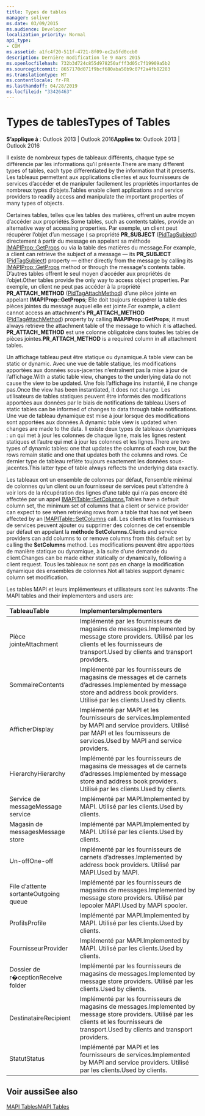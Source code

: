 ```yaml
---
title: Types de tables
manager: soliver
ms.date: 03/09/2015
ms.audience: Developer
localization_priority: Normal
api_type:
- COM
ms.assetid: a1fc4f20-511f-4721-8f09-ec2a5fd0ccb0
description: Dernière modification le 9 mars 2015
ms.openlocfilehash: 732b3d724c855d978250afff3d05c7f19909a5b2
ms.sourcegitcommit: 8657170d071f9bcf680aba50b9c07f2a4fb82283
ms.translationtype: MT
ms.contentlocale: fr-FR
ms.lasthandoff: 04/28/2019
ms.locfileid: "33426463"
---
```

# <a name="types-of-tables"></a><span data-ttu-id="3fd27-103">Types de tables</span><span class="sxs-lookup"><span data-stu-id="3fd27-103">Types of Tables</span></span>

  
  
<span data-ttu-id="3fd27-104">**S’applique à** : Outlook 2013 | Outlook 2016</span><span class="sxs-lookup"><span data-stu-id="3fd27-104">**Applies to**: Outlook 2013 | Outlook 2016</span></span> 
  
<span data-ttu-id="3fd27-105">Il existe de nombreux types de tableaux différents, chaque type se différencie par les informations qu’il présente.</span><span class="sxs-lookup"><span data-stu-id="3fd27-105">There are many different types of tables, each type differentiated by the information that it presents.</span></span> <span data-ttu-id="3fd27-106">Les tableaux permettent aux applications clientes et aux fournisseurs de services d’accéder et de manipuler facilement les propriétés importantes de nombreux types d’objets.</span><span class="sxs-lookup"><span data-stu-id="3fd27-106">Tables enable client applications and service providers to readily access and manipulate the important properties of many types of objects.</span></span> 
  
<span data-ttu-id="3fd27-107">Certaines tables, telles que les tables des matières, offrent un autre moyen d’accéder aux propriétés.</span><span class="sxs-lookup"><span data-stu-id="3fd27-107">Some tables, such as contents tables, provide an alternative way of accessing properties.</span></span> <span data-ttu-id="3fd27-108">Par exemple, un client peut récupérer l’objet d’un message ( sa propriété **PR_SUBJECT** ([PidTagSubject](pidtagsubject-canonical-property.md)) directement à partir du message en appelant sa méthode [IMAPIProp::GetProps](imapiprop-getprops.md) ou via la table des matières du message.</span><span class="sxs-lookup"><span data-stu-id="3fd27-108">For example, a client can retrieve the subject of a message — its **PR_SUBJECT** ([PidTagSubject](pidtagsubject-canonical-property.md)) property — either directly from the message by calling its [IMAPIProp::GetProps](imapiprop-getprops.md) method or through the message's contents table.</span></span> <span data-ttu-id="3fd27-109">D’autres tables offrent le seul moyen d’accéder aux propriétés de l’objet.</span><span class="sxs-lookup"><span data-stu-id="3fd27-109">Other tables provide the only way to access object properties.</span></span> <span data-ttu-id="3fd27-110">Par exemple, un client ne peut pas accéder à la propriété **PR_ATTACH_METHOD** ([PidTagAttachMethod](pidtagattachmethod-canonical-property.md)) d’une pièce jointe en appelant **IMAPIProp::GetProps**; Elle doit toujours récupérer la table des pièces jointes du message auquel elle est jointe.</span><span class="sxs-lookup"><span data-stu-id="3fd27-110">For example, a client cannot access an attachment's **PR_ATTACH_METHOD** ([PidTagAttachMethod](pidtagattachmethod-canonical-property.md)) property by calling **IMAPIProp::GetProps**; it must always retrieve the attachment table of the message to which it is attached.</span></span> <span data-ttu-id="3fd27-111">**PR_ATTACH_METHOD** est une colonne obligatoire dans toutes les tables de pièces jointes.</span><span class="sxs-lookup"><span data-stu-id="3fd27-111">**PR_ATTACH_METHOD** is a required column in all attachment tables.</span></span> 
  
<span data-ttu-id="3fd27-112">Un affichage tableau peut être statique ou dynamique.</span><span class="sxs-lookup"><span data-stu-id="3fd27-112">A table view can be static or dynamic.</span></span> <span data-ttu-id="3fd27-113">Avec une vue de table statique, les modifications apportées aux données sous-jacentes n’entraînent pas la mise à jour de l’affichage.</span><span class="sxs-lookup"><span data-stu-id="3fd27-113">With a static table view, changes to the underlying data do not cause the view to be updated.</span></span> <span data-ttu-id="3fd27-114">Une fois l’affichage ins instantié, il ne change pas.</span><span class="sxs-lookup"><span data-stu-id="3fd27-114">Once the view has been instantiated, it does not change.</span></span> <span data-ttu-id="3fd27-115">Les utilisateurs de tables statiques peuvent être informés des modifications apportées aux données par le biais de notifications de tableau.</span><span class="sxs-lookup"><span data-stu-id="3fd27-115">Users of static tables can be informed of changes to data through table notifications.</span></span> <span data-ttu-id="3fd27-116">Une vue de tableau dynamique est mise à jour lorsque des modifications sont apportées aux données.</span><span class="sxs-lookup"><span data-stu-id="3fd27-116">A dynamic table view is updated when changes are made to the data.</span></span> <span data-ttu-id="3fd27-117">Il existe deux types de tableaux dynamiques : un qui met à jour les colonnes de chaque ligne, mais les lignes restent statiques et l’autre qui met à jour les colonnes et les lignes.</span><span class="sxs-lookup"><span data-stu-id="3fd27-117">There are two types of dynamic tables: one that updates the columns of each row, but the rows remain static and one that updates both the columns and rows.</span></span> <span data-ttu-id="3fd27-118">Ce dernier type de tableau reflète toujours exactement les données sous-jacentes.</span><span class="sxs-lookup"><span data-stu-id="3fd27-118">This latter type of table always reflects the underlying data exactly.</span></span>
  
<span data-ttu-id="3fd27-119">Les tableaux ont un ensemble de colonnes par défaut, l’ensemble minimal de colonnes qu’un client ou un fournisseur de services peut s’attendre à voir lors de la récupération des lignes d’une table qui n’a pas encore été affectée par un appel [IMAPITable::SetColumns.](imapitable-setcolumns.md)</span><span class="sxs-lookup"><span data-stu-id="3fd27-119">Tables have a default column set, the minimum set of columns that a client or service provider can expect to see when retrieving rows from a table that has not yet been affected by an [IMAPITable::SetColumns](imapitable-setcolumns.md) call.</span></span> <span data-ttu-id="3fd27-120">Les clients et les fournisseurs de services peuvent ajouter ou supprimer des colonnes de cet ensemble par défaut en appelant la **méthode SetColumns.**</span><span class="sxs-lookup"><span data-stu-id="3fd27-120">Clients and service providers can add columns to or remove columns from this default set by calling the **SetColumns** method.</span></span> <span data-ttu-id="3fd27-121">Les modifications peuvent être apportées de manière statique ou dynamique, à la suite d’une demande du client.</span><span class="sxs-lookup"><span data-stu-id="3fd27-121">Changes can be made either statically or dynamically, following a client request.</span></span> <span data-ttu-id="3fd27-122">Tous les tableaux ne sont pas en charge la modification dynamique des ensembles de colonnes.</span><span class="sxs-lookup"><span data-stu-id="3fd27-122">Not all tables support dynamic column set modification.</span></span> 
  
<span data-ttu-id="3fd27-123">Les tables MAPI et leurs implémenteurs et utilisateurs sont les suivants :</span><span class="sxs-lookup"><span data-stu-id="3fd27-123">The MAPI tables and their implementers and users are:</span></span>
  
|<span data-ttu-id="3fd27-124">**Tableau**</span><span class="sxs-lookup"><span data-stu-id="3fd27-124">**Table**</span></span>|<span data-ttu-id="3fd27-125">**Implementers**</span><span class="sxs-lookup"><span data-stu-id="3fd27-125">**Implementers**</span></span>|
|:-----|:-----|
|<span data-ttu-id="3fd27-126">Pièce jointe</span><span class="sxs-lookup"><span data-stu-id="3fd27-126">Attachment</span></span>  <br/> |<span data-ttu-id="3fd27-127">Implémenté par les fournisseurs de magasins de messages.</span><span class="sxs-lookup"><span data-stu-id="3fd27-127">Implemented by message store providers.</span></span> <span data-ttu-id="3fd27-128">Utilisé par les clients et les fournisseurs de transport.</span><span class="sxs-lookup"><span data-stu-id="3fd27-128">Used by clients and transport providers.</span></span>  <br/> |
|<span data-ttu-id="3fd27-129">Sommaire</span><span class="sxs-lookup"><span data-stu-id="3fd27-129">Contents</span></span>  <br/> |<span data-ttu-id="3fd27-130">Implémenté par les fournisseurs de magasins de messages et de carnets d’adresses.</span><span class="sxs-lookup"><span data-stu-id="3fd27-130">Implemented by message store and address book providers.</span></span> <span data-ttu-id="3fd27-131">Utilisé par les clients.</span><span class="sxs-lookup"><span data-stu-id="3fd27-131">Used by clients.</span></span>  <br/> |
|<span data-ttu-id="3fd27-132">Afficher</span><span class="sxs-lookup"><span data-stu-id="3fd27-132">Display</span></span>  <br/> |<span data-ttu-id="3fd27-133">Implémenté par MAPI et les fournisseurs de services.</span><span class="sxs-lookup"><span data-stu-id="3fd27-133">Implemented by MAPI and service providers.</span></span> <span data-ttu-id="3fd27-134">Utilisé par MAPI et les fournisseurs de services.</span><span class="sxs-lookup"><span data-stu-id="3fd27-134">Used by MAPI and service providers.</span></span>  <br/> |
|<span data-ttu-id="3fd27-135">Hierarchy</span><span class="sxs-lookup"><span data-stu-id="3fd27-135">Hierarchy</span></span>  <br/> |<span data-ttu-id="3fd27-136">Implémenté par les fournisseurs de magasins de messages et de carnets d’adresses.</span><span class="sxs-lookup"><span data-stu-id="3fd27-136">Implemented by message store and address book providers.</span></span> <span data-ttu-id="3fd27-137">Utilisé par les clients.</span><span class="sxs-lookup"><span data-stu-id="3fd27-137">Used by clients.</span></span>  <br/> |
|<span data-ttu-id="3fd27-138">Service de message</span><span class="sxs-lookup"><span data-stu-id="3fd27-138">Message service</span></span>  <br/> |<span data-ttu-id="3fd27-139">Implémenté par MAPI.</span><span class="sxs-lookup"><span data-stu-id="3fd27-139">Implemented by MAPI.</span></span> <span data-ttu-id="3fd27-140">Utilisé par les clients.</span><span class="sxs-lookup"><span data-stu-id="3fd27-140">Used by clients.</span></span>  <br/> |
|<span data-ttu-id="3fd27-141">Magasin de messages</span><span class="sxs-lookup"><span data-stu-id="3fd27-141">Message store</span></span>  <br/> |<span data-ttu-id="3fd27-142">Implémenté par MAPI.</span><span class="sxs-lookup"><span data-stu-id="3fd27-142">Implemented by MAPI.</span></span> <span data-ttu-id="3fd27-143">Utilisé par les clients.</span><span class="sxs-lookup"><span data-stu-id="3fd27-143">Used by clients.</span></span>  <br/> |
|<span data-ttu-id="3fd27-144">Un-off</span><span class="sxs-lookup"><span data-stu-id="3fd27-144">One-off</span></span>  <br/> |<span data-ttu-id="3fd27-145">Implémenté par les fournisseurs de carnets d’adresses.</span><span class="sxs-lookup"><span data-stu-id="3fd27-145">Implemented by address book providers.</span></span> <span data-ttu-id="3fd27-146">Utilisé par MAPI.</span><span class="sxs-lookup"><span data-stu-id="3fd27-146">Used by MAPI.</span></span>  <br/> |
|<span data-ttu-id="3fd27-147">File d’attente sortante</span><span class="sxs-lookup"><span data-stu-id="3fd27-147">Outgoing queue</span></span>  <br/> |<span data-ttu-id="3fd27-148">Implémenté par les fournisseurs de magasins de messages.</span><span class="sxs-lookup"><span data-stu-id="3fd27-148">Implemented by message store providers.</span></span> <span data-ttu-id="3fd27-149">Utilisé par lepooler MAPI.</span><span class="sxs-lookup"><span data-stu-id="3fd27-149">Used by MAPI spooler.</span></span>  <br/> |
|<span data-ttu-id="3fd27-150">Profils</span><span class="sxs-lookup"><span data-stu-id="3fd27-150">Profile</span></span>  <br/> |<span data-ttu-id="3fd27-151">Implémenté par MAPI.</span><span class="sxs-lookup"><span data-stu-id="3fd27-151">Implemented by MAPI.</span></span> <span data-ttu-id="3fd27-152">Utilisé par les clients.</span><span class="sxs-lookup"><span data-stu-id="3fd27-152">Used by clients.</span></span>  <br/> |
|<span data-ttu-id="3fd27-153">Fournisseur</span><span class="sxs-lookup"><span data-stu-id="3fd27-153">Provider</span></span>  <br/> |<span data-ttu-id="3fd27-154">Implémenté par MAPI.</span><span class="sxs-lookup"><span data-stu-id="3fd27-154">Implemented by MAPI.</span></span> <span data-ttu-id="3fd27-155">Utilisé par les clients.</span><span class="sxs-lookup"><span data-stu-id="3fd27-155">Used by clients.</span></span>  <br/> |
|<span data-ttu-id="3fd27-156">Dossier de r�ception</span><span class="sxs-lookup"><span data-stu-id="3fd27-156">Receive folder</span></span>  <br/> |<span data-ttu-id="3fd27-157">Implémenté par les fournisseurs de magasins de messages.</span><span class="sxs-lookup"><span data-stu-id="3fd27-157">Implemented by message store providers.</span></span> <span data-ttu-id="3fd27-158">Utilisé par les clients.</span><span class="sxs-lookup"><span data-stu-id="3fd27-158">Used by clients.</span></span>  <br/> |
|<span data-ttu-id="3fd27-159">Destinataire</span><span class="sxs-lookup"><span data-stu-id="3fd27-159">Recipient</span></span>  <br/> |<span data-ttu-id="3fd27-160">Implémenté par les fournisseurs de magasins de messages.</span><span class="sxs-lookup"><span data-stu-id="3fd27-160">Implemented by message store providers.</span></span> <span data-ttu-id="3fd27-161">Utilisé par les clients et les fournisseurs de transport.</span><span class="sxs-lookup"><span data-stu-id="3fd27-161">Used by clients and transport providers.</span></span>  <br/> |
|<span data-ttu-id="3fd27-162">Statut</span><span class="sxs-lookup"><span data-stu-id="3fd27-162">Status</span></span>  <br/> |<span data-ttu-id="3fd27-163">Implémenté par MAPI et les fournisseurs de services.</span><span class="sxs-lookup"><span data-stu-id="3fd27-163">Implemented by MAPI and service providers.</span></span> <span data-ttu-id="3fd27-164">Utilisé par les clients.</span><span class="sxs-lookup"><span data-stu-id="3fd27-164">Used by clients.</span></span>  <br/> |
   
## <a name="see-also"></a><span data-ttu-id="3fd27-165">Voir aussi</span><span class="sxs-lookup"><span data-stu-id="3fd27-165">See also</span></span>



[<span data-ttu-id="3fd27-166">MAPI Tables</span><span class="sxs-lookup"><span data-stu-id="3fd27-166">MAPI Tables</span></span>](mapi-tables.md)

